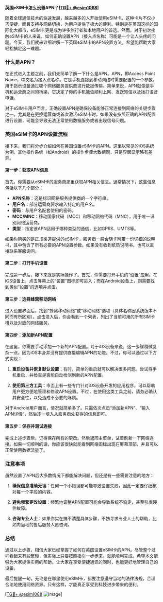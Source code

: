 **英国eSIM卡怎么设置APN？[[TG💪+ @esim1088](https://t.me/s/esim1088)]**

随着全球通信技术的快速发展，越来越多的人开始使用eSIM卡。这种卡片不仅小巧便捷，而且支持多网络切换，为用户提供了极大的便利。特别是在英国这样的国际化大都市，eSIM卡更是成为许多旅行者和本地用户的首选。然而，对于初次接触eSIM卡的人来说，如何正确设置APN（接入点名称）可能是一个让人头疼的问题。今天，我们就来详细讲解一下英国eSIM卡的APN设置方法，希望能帮助大家轻松搞定这一难题。

### 什么是APN？

在正式进入主题之前，我们先简单了解一下什么是APN。APN，即Access Point Name，中文名为接入点名称。它是手机连接到移动网络时需要配置的一个参数，用于指示设备通过哪个网络服务提供商进行数据传输。简单来说，APN就像是手机和运营商之间的桥梁，它决定了你的手机能否顺利上网、发送短信以及拨打语音电话。

对于eSIM卡用户而言，正确设置APN是确保设备能够正常连接到网络的关键步骤之一。尤其是在更换运营商或首次激活eSIM卡时，如果没有按照正确的APN配置进行设置，可能会导致无法正常使用数据服务或者出现信号问题。

### 英国eSIM卡的APN设置流程

接下来，我们将分步介绍如何在英国设置eSIM卡的APN。这里以常见的iOS系统为例，其他操作系统（如Android）的操作步骤大致相同，只是界面显示略有差异。

#### 第一步：获取APN信息

首先，你需要从eSIM卡的服务商那里获取APN相关信息。通常情况下，这些信息包括以下几个部分：

- **APN名称**：这是标识网络服务提供商的一个字符串。
- **用户名**：部分运营商要求输入特定的用户名。
- **密码**：与用户名配套使用的密码。
- **MCC/MNC**：移动国家代码（MCC）和移动网络代码（MNC），用于唯一识别网络运营商。
- **类型**：指定该APN适用于哪种类型的通信，比如GPRS、UMTS等。

如果你购买的是正规渠道提供的eSIM卡，服务商一般会随卡附带一份详细的说明书，其中包含了所有必要的APN设置参数。如果没有收到纸质说明书，也可以直接联系客服询问。

#### 第二步：打开手机设置

完成第一步后，接下来就是实际操作了。首先，你需要打开手机的“设置”应用。在iOS设备上，点击屏幕上的“设置”图标即可进入；而在Android设备上，则需要找到类似“设置”的选项并点击。

#### 第三步：选择蜂窝移动网络

进入设置界面后，找到“蜂窝移动网络”或“移动网络”选项（具体名称因系统版本不同而有所区别）。点击进入后，你会看到一个列表，列出了当前可用的所有SIM卡槽以及对应的网络服务。

#### 第四步：添加新APN配置

在这里，你需要手动添加一个新的APN配置。对于iOS设备来说，这一步骤稍微复杂一点，因为iOS本身并没有提供直接编辑APN的功能。不过，你可以通过以下方式实现：

1. **重启设备并恢复默认设置**：有时，简单的重启就可以解决很多问题。尝试将手机重启，并检查是否能自动检测到新的APN配置。
   
2. **使用第三方工具**：市面上有一些专门针对iOS设备开发的应用程序，可以帮助用户更方便地管理和修改APN设置。不过，在使用这类工具之前，请务必确认其安全性，以免造成不必要的麻烦。

对于Android用户而言，情况就简单多了。只需依次点击“添加新APN”、“输入APN详情”，然后逐一填入从服务商处获得的信息即可。

#### 第五步：保存并测试连接

完成上述步骤后，记得保存所有的更改。然后返回主菜单，试着刷新一下网络连接。如果一切顺利的话，你应该很快就能看到网络图标出现在屏幕顶部，并且可以正常使用数据流量了。

### 注意事项

虽然设置了APN后大多数情况下都能解决问题，但还是有一些需要注意的地方：

1. **确保信息准确无误**：任何一个小错误都可能导致设置失败，因此一定要仔细核对每一个字段的内容。
   
2. **避免频繁更改设置**：频繁地调整APN配置可能会导致系统不稳定，甚至引发硬件故障。

3. **咨询专业人士**：如果你实在搞不清楚具体步骤，不妨寻求专业人士的帮助，比如向当地的售后服务人员咨询。

### 总结

通过以上步骤，相信大家已经掌握了如何在英国设置eSIM卡的APN。尽管整个过程看起来有些繁琐，但实际上只要按照指引一步步来，就能顺利完成。希望本文能够为大家提供实用的帮助，让大家在享受便捷通讯的同时，也能更好地管理自己的设备。

最后提醒一句，无论是在哪里使用eSIM卡，都要注意遵守当地的法律法规，合理合法地使用网络资源。只有这样，才能真正享受到科技进步带来的便利。

[[TG💪+ @esim1088](https://t.me/s/esim1088) ![Image](https://i.postimg.cc/4NQfJmqS/Snipaste-2025-05-13-00-14-12.png)]